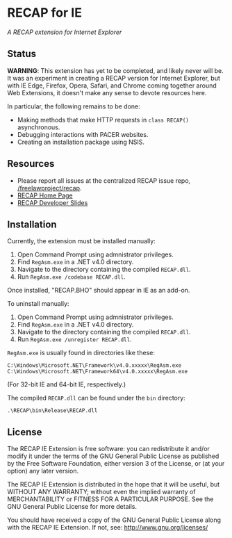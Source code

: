 ﻿RECAP for IE
============

*A RECAP extension for Internet Explorer*


Status
------

**WARNING**: This extension has yet to be completed, and likely never will be. It was an experiment in creating a RECAP version for Internet Explorer, but with IE Edge, Firefox, Opera, Safari, and Chrome coming together around Web Extensions, it doesn't make any sense to devote resources here.

In particular, the following remains to be done:

* Making methods that make HTTP requests in `class RECAP()` asynchronous.
* Debugging interactions with PACER websites.
* Creating an installation package using NSIS.



Resources
---------

* Please report all issues at the centralized RECAP issue repo, [/freelawproject/recap](https://github.com/freelawproject/recap/issues).
* [RECAP Home Page][1]
* [RECAP Developer Slides][2]

[1]: https://www.recapthelaw.org/
[2]: https://docs.google.com/presentation/d/1khhCaQIC2bBSgZPmdskA5ONisDjiHU6a_50t7oYAKJU/





Installation
------------

Currently, the extension must be installed manually:

1. Open Command Prompt using admnistrator privileges.
2. Find `RegAsm.exe` in a .NET v4.0 directory.
3. Navigate to the directory containing the compiled `RECAP.dll`.
4. Run `RegAsm.exe /codebase RECAP.dll`.

Once installed, "RECAP.BHO" should appear in IE as an add-on.


To uninstall manually:

1. Open Command Prompt using admnistrator privileges.
2. Find `RegAsm.exe` in a .NET v4.0 directory.
3. Navigate to the directory containing the compiled `RECAP.dll`.
4. Run `RegAsm.exe /unregister RECAP.dll`.


`RegAsm.exe` is usually found in directories like these:

    C:\Windows\Microsoft.NET\Framework\v4.0.xxxxx\RegAsm.exe
    C:\Windows\Microsoft.NET\Framework64\v4.0.xxxxx\RegAsm.exe

(For 32-bit IE and 64-bit IE, respectively.)


The compiled `RECAP.dll` can be found under the `bin` directory:

    .\RECAP\bin\Release\RECAP.dll



License
-------

The RECAP IE Extension is free software: you can redistribute it 
and/or modify it under the terms of the GNU General Public License as
published by the Free Software Foundation, either version 3 of the 
License, or (at your option) any later version.

The RECAP IE Extension is distributed in the hope that it will be
useful, but WITHOUT ANY WARRANTY; without even the implied warranty of
MERCHANTABILITY or FITNESS FOR A PARTICULAR PURPOSE.  See the
GNU General Public License for more details.

You should have received a copy of the GNU General Public License
along with the RECAP IE Extension.  If not, see: 
http://www.gnu.org/licenses/
